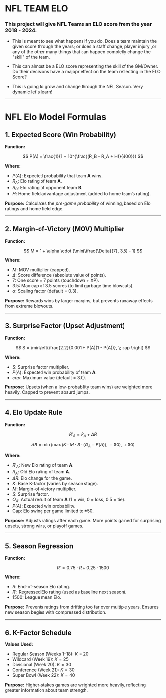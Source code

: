 # NFL TEAM ELO

### This project will give NFL Teams an ELO score from the year 2018 - 2024.

- This is meant to see what happens if you do. Does a team maintain the given score through the
years; or does a staff change, player injury ,or any of the other many things that can happen 
completly change the "skill" of the team.

- This can almost be a ELO score representing the skill of the GM/Owner. Do their decisions have a
majopr effect on the team reflecting in the ELO Score?

- This is going to grow and change through the NFL Season. Very dynamic let's learn!

---

# NFL Elo Model Formulas 

## 1. **Expected Score (Win Probability)**

**Function:**

$$
P(A) = \frac{1}{1 + 10^{\frac{(R_B - R_A + H)}{400}}}
$$

**Where:**

* $P(A)$: Expected probability that team **A** wins.
* $R_A$: Elo rating of team **A**.
* $R_B$: Elo rating of opponent team **B**.
* $H$: Home field advantage adjustment (added to home team’s rating).

**Purpose:**
Calculates the *pre-game probability* of winning, based on Elo ratings and home field edge.

---

## 2. **Margin-of-Victory (MOV) Multiplier**

**Function:**

$$
M = 1 + \alpha \cdot (\min(\tfrac{\Delta}{7}, 3.5) - 1)
$$

**Where:**

* $M$: MOV multiplier (capped).
* $\Delta$: Score difference (absolute value of points).
* $7$: One score = 7 points (touchdown + XP).
* $3.5$: Max cap of 3.5 scores (to limit garbage time blowouts).
* $\alpha$: Scaling factor (default = 0.3).

**Purpose:**
Rewards wins by larger margins, but prevents runaway effects from extreme blowouts.

---

## 3. **Surprise Factor (Upset Adjustment)**

**Function:**

$$
S = \min\left(\frac{2.2}{0.001 + P(A)(1 - P(A))}, \; cap \right)
$$

**Where:**

* $S$: Surprise factor multiplier.
* $P(A)$: Expected win probability of team **A**.
* $cap$: Maximum value (default = 3.0).

**Purpose:**
Upsets (when a low-probability team wins) are weighted more heavily. Capped to prevent absurd jumps.

---

## 4. **Elo Update Rule**

**Function:**

$$
R'_A = R_A + \Delta R
$$

$$
\Delta R = \min\Big(\max\big(K \cdot M \cdot S \cdot (O_A - P(A)), \; -50\big), \; +50\big)
$$

**Where:**

* $R'_A$: New Elo rating of team **A**.
* $R_A$: Old Elo rating of team **A**.
* $\Delta R$: Elo change for the game.
* $K$: Base K-factor (varies by season stage).
* $M$: Margin-of-victory multiplier.
* $S$: Surprise factor.
* $O_A$: Actual result of team **A** (1 = win, 0 = loss, 0.5 = tie).
* $P(A)$: Expected win probability.
* Cap: Elo swing per game limited to ±50.

**Purpose:**
Adjusts ratings after each game. More points gained for surprising upsets, strong wins, or playoff games.

---

## 5. **Season Regression**

**Function:**

$$
R' = 0.75 \cdot R + 0.25 \cdot 1500
$$

**Where:**

* $R$: End-of-season Elo rating.
* $R'$: Regressed Elo rating (used as baseline next season).
* $1500$: League mean Elo.

**Purpose:**
Prevents ratings from drifting too far over multiple years. Ensures new season begins with compressed distribution.

---

## 6. **K-Factor Schedule**

**Values Used:**

* Regular Season (Weeks 1–18): $K = 20$
* Wildcard (Week 19): $K = 25$
* Divisional (Week 20): $K = 30$
* Conference (Week 21): $K = 30$
* Super Bowl (Week 22): $K = 40$

**Purpose:**
Higher-stakes games are weighted more heavily, reflecting greater information about team strength.





